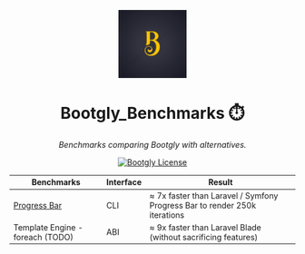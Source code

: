 <p align="center">
  <img src="https://github.com/bootgly/.github/raw/main/favicon-temp1-128.png" alt="bootgly-logo" width="120px" height="120px"/>
</p>
<h1 align="center">Bootgly_Benchmarks ⏱️</h1>
<p align="center">
  <i>Benchmarks comparing Bootgly with alternatives.</i>
</p>
<p align="center">
  <a href="https://packagist.org/packages/bootgly/bootgly">
    <img alt="Bootgly License" src="https://img.shields.io/github/license/bootgly/bootgly"/>
  </a>
</p>

Benchmarks | Interface | Result
--- | --- | ---
[Progress Bar][PROGRESS_BAR] | CLI | ≈ 7x faster than Laravel / Symfony Progress Bar to render 250k iterations
Template Engine - foreach (TODO) | ABI | ≈ 9x faster than Laravel Blade (without sacrificing features)

<!-- Links -->
[PROGRESS_BAR]: https://github.com/bootgly/bootgly_benchmarks/tree/main/Progress_Bar
